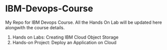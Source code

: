 # IBM-Devops-Course
My Repo for IBM Devops Course. All the Hands On Lab will be updated here alongwith the course details.

1. Hands on Labs: Creating IBM Cloud Object Storage
2. Hands-on Project: Deploy an Application on Cloud
